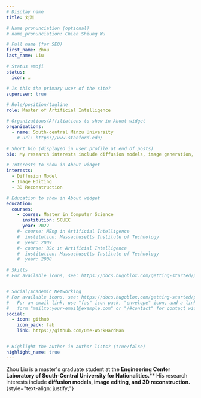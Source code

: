 ```yaml
---
# Display name
title: 刘洲

# Name pronunciation (optional)
# name_pronunciation: Chien Shiung Wu

# Full name (for SEO)
first_name: Zhou
last_name: Liu

# Status emoji
status:
  icon: ☕️

# Is this the primary user of the site?
superuser: true

# Role/position/tagline
role: Master of Artificial Intelligence

# Organizations/Affiliations to show in About widget
organizations:
  - name: South-central Minzu University
    # url: https://www.stanford.edu/

# Short bio (displayed in user profile at end of posts)
bio: My research interests include diffusion models, image generation, image editing, and 3D reconstruction.

# Interests to show in About widget
interests:
  - Diffusion Model
  - Image Editing
  - 3D Reconstruction

# Education to show in About widget
education:
  courses:
    - course: Master in Computer Science
      institution: SCUEC
      year: 2022
    #- course: MEng in Artificial Intelligence
    #  institution: Massachusetts Institute of Technology
    #  year: 2009
    #- course: BSc in Artificial Intelligence
    #  institution: Massachusetts Institute of Technology
    #  year: 2008

# Skills
# For available icons, see: https://docs.hugoblox.com/getting-started/page-builder/#icons


# Social/Academic Networking
# For available icons, see: https://docs.hugoblox.com/getting-started/page-builder/#icons
#   For an email link, use "fas" icon pack, "envelope" icon, and a link in the
#   form "mailto:your-email@example.com" or "/#contact" for contact widget.
social:
  - icon: github
    icon_pack: fab
    link: https://github.com/One-WorkHardMan


# Highlight the author in author lists? (true/false)
highlight_name: true
---
```


Zhou Liu is a master's graduate student at the **Engineering Center Laboratory of South-Central University for Nationalities.**** His research interests include **diffusion models, image editing, and 3D reconstruction.**
{style="text-align: justify;"}
